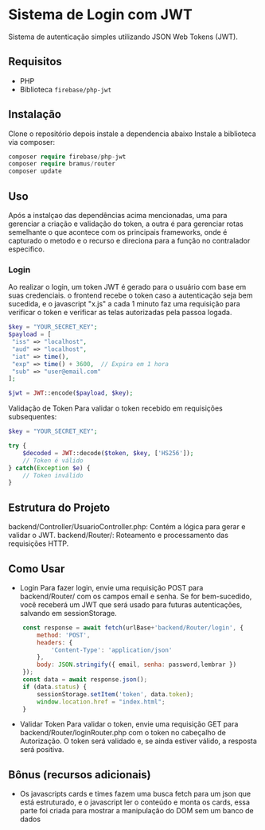 # Sistema de Login com JWT

Sistema de autenticação simples utilizando JSON Web Tokens (JWT).


## Requisitos

- PHP
- Biblioteca `firebase/php-jwt`

## Instalação

Clone o repositório depois instale a dependencia abaixo
Instale a biblioteca via composer:
```php
composer require firebase/php-jwt
composer require bramus/router
composer update
```
## Uso
Após a instalçao das dependências acima mencionadas, uma para gerenciar a criação e validação do token, a outra é para gerenciar rotas semelhante o que acontece com os principais frameworks, onde é capturado o metodo e o recurso e direciona para a função no contralador especifico.

### Login

Ao realizar o login, um token JWT é gerado para o usuário com base em suas credenciais.
o frontend recebe o token caso a autenticação seja bem sucedida, e o javascript "x.js" a cada 1 minuto faz uma requisição para verificar o token e verificar as telas autorizadas pela passoa logada.

```php
$key = "YOUR_SECRET_KEY";
$payload = [
 "iss" => "localhost",
 "aud" => "localhost",
 "iat" => time(),
 "exp" => time() + 3600,  // Expira em 1 hora
 "sub" => "user@email.com"
];

$jwt = JWT::encode($payload, $key);
```
Validação de Token
Para validar o token recebido em requisições subsequentes:
```php
$key = "YOUR_SECRET_KEY";

try {
    $decoded = JWT::decode($token, $key, ['HS256']);
    // Token é válido
} catch(Exception $e) {
    // Token inválido
}
```

## Estrutura do Projeto
backend/Controller/UsuarioController.php: Contém a lógica para gerar e validar o JWT.
backend/Router/: Roteamento e processamento das requisições HTTP.
## Como Usar
- Login
Para fazer login, envie uma requisição POST para backend/Router/ com os campos email e senha.
Se for bem-sucedido, você receberá um JWT que será usado para futuras autenticações, salvando em sessionStorage.

```js
    const response = await fetch(urlBase+'backend/Router/login', {
        method: 'POST',
        headers: {
            'Content-Type': 'application/json'
        },
        body: JSON.stringify({ email, senha: password,lembrar })
    });
    const data = await response.json();
    if (data.status) {
        sessionStorage.setItem('token', data.token);
        window.location.href = "index.html"; 
    }
```
- Validar Token
Para validar o token, envie uma requisição GET para backend/Router/loginRouter.php com o token no cabeçalho de Autorização.
O token será validado e, se ainda estiver válido, a resposta será positiva.

## Bônus (recursos adicionais)

- Os javascripts cards e times fazem uma busca fetch para um json que está estruturado, e o javascript ler o conteúdo e monta os cards, essa parte foi criada para mostrar a manipulação do DOM sem um banco de dados
